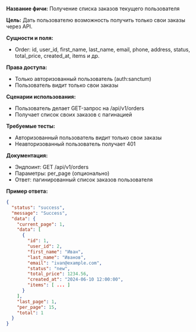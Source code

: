 **Название фичи:**
Получение списка заказов текущего пользователя

**Цель:**
Дать пользователю возможность получить только свои заказы через API.

**Сущности и поля:**

-   Order: id, user_id, first_name, last_name, email, phone, address, status, total_price, created_at, items и др.

**Права доступа:**

-   Только авторизованный пользователь (auth:sanctum)
-   Пользователь видит только свои заказы

**Сценарии использования:**

-   Пользователь делает GET-запрос на /api/v1/orders
-   Получает список своих заказов с пагинацией

**Требуемые тесты:**

-   Авторизованный пользователь видит только свои заказы
-   Неавторизованный пользователь получает 401

**Документация:**

-   Эндпоинт: GET /api/v1/orders
-   Параметры: per_page (опционально)
-   Ответ: пагинированный список заказов пользователя

**Пример ответа:**

```json
{
  "status": "success",
  "message": "Success",
  "data": {
    "current_page": 1,
    "data": [
      {
        "id": 1,
        "user_id": 2,
        "first_name": "Иван",
        "last_name": "Иванов",
        "email": "ivan@example.com",
        "status": "new",
        "total_price": 1234.56,
        "created_at": "2024-06-10 12:00:00",
        "items": [ ... ]
      }
    ],
    "last_page": 1,
    "per_page": 15,
    "total": 1
  }
}
```
